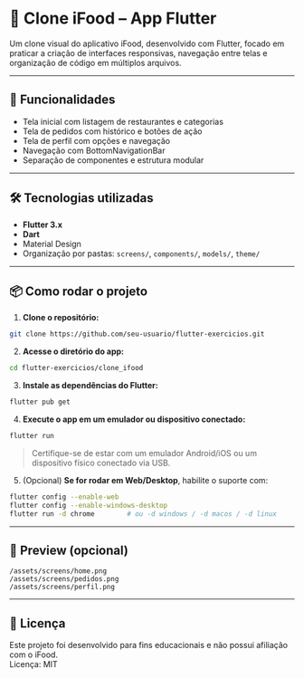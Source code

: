 # 🍔 Clone iFood – App Flutter

Um clone visual do aplicativo iFood, desenvolvido com Flutter, focado em praticar a criação de interfaces responsivas, navegação entre telas e organização de código em múltiplos arquivos.

---

## 📱 Funcionalidades

- Tela inicial com listagem de restaurantes e categorias
- Tela de pedidos com histórico e botões de ação
- Tela de perfil com opções e navegação
- Navegação com BottomNavigationBar
- Separação de componentes e estrutura modular

---

## 🛠️ Tecnologias utilizadas

- **Flutter 3.x**
- **Dart**
- Material Design
- Organização por pastas: `screens/`, `components/`, `models/`, `theme/`

---

## 📦 Como rodar o projeto

1. **Clone o repositório:**

```bash
git clone https://github.com/seu-usuario/flutter-exercicios.git
```

2. **Acesse o diretório do app:**

```bash
cd flutter-exercicios/clone_ifood
```

3. **Instale as dependências do Flutter:**

```bash
flutter pub get
```

4. **Execute o app em um emulador ou dispositivo conectado:**

```bash
flutter run
```

> Certifique-se de estar com um emulador Android/iOS ou um dispositivo físico conectado via USB.

5. (Opcional) **Se for rodar em Web/Desktop**, habilite o suporte com:

```bash
flutter config --enable-web
flutter config --enable-windows-desktop
flutter run -d chrome        # ou -d windows / -d macos / -d linux
```

---

## 📸 Preview (opcional)

```
/assets/screens/home.png
/assets/screens/pedidos.png
/assets/screens/perfil.png
```

---

## 📄 Licença

Este projeto foi desenvolvido para fins educacionais e não possui afiliação com o iFood.  
Licença: MIT


